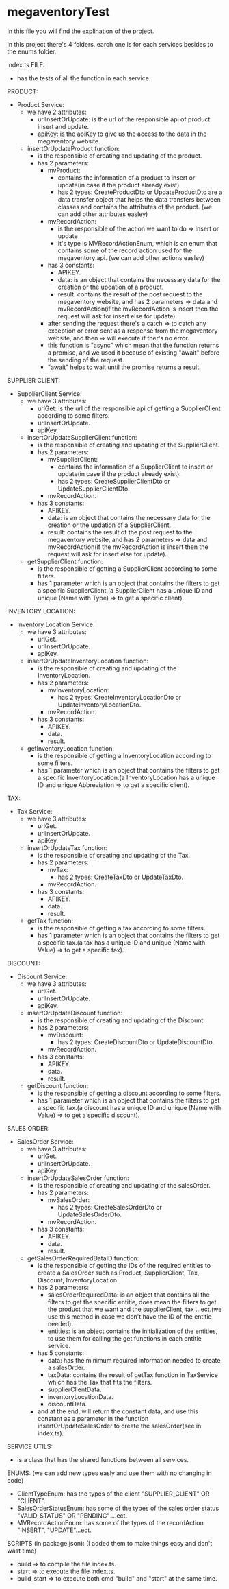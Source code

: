 # megaventoryTest

In this file you will find the explination of the project.

In this project there's 4 folders, earch one is for each services besides to the enums folder.

index.ts FILE:
- has the tests of all the function in each service.

PRODUCT:
- Product Service:
    - we have 2 attributes:
        * urlInsertOrUpdate: is the url of the responsible api of product insert and update.
        * apiKey: is the apiKey to give us the access to the data in the megaventory website.
    - insertOrUpdateProduct function:
        * is the responsible of creating and updating of the product.
        * has 2 parameters:
            - mvProduct: 
                + contains the information of a product to insert or update(in case if the product already exist).
                + has 2 types: CreateProductDto or UpdateProductDto are a data transfer object that helps the data transfers between classes and contains the attributes of the product. (we can add other attributes easley)
            - mvRecordAction: 
                + is the responsible of the action we want to do => insert or update
                + it's type is MVRecordActionEnum, which is an enum that contains some of the record action used for the megaventory api. (we can add other actions easley)
            * has 3 constants:
                - APIKEY.
                - data: is an object that contains the necessary data for the creation or the updation of a product.
                - result: contains the result of the post request to the megaventory website, and has 2 parameters => data and mvRecordAction(if the mvRecordAction is insert then the request will ask for insert else for update).
            * after sending the request there's a catch => to catch any exception or error sent as a respense from the megaventory website, and then => will execute if ther's no error.
            * this function is "async" which mean that the function returns a promise, and we used it because of existing "await" before the sending of the request.
            * "await" helps to wait until the promise returns a result.

SUPPLIER CLIENT:
- SupplierClient Service:
    - we have 3 attributes:
        * urlGet: is the url of the responsible api of getting a SupplierClient according to some filters.
        * urlInsertOrUpdate.
        * apiKey.
    - insertOrUpdateSupplierClient function:
        * is the responsible of creating and updating of the SupplierClient.
        * has 2 parameters:
            - mvSupplierClient: 
                + contains the information of a SupplierClient to insert or update(in case if the product already exist).
                + has 2 types: CreateSupplierClientDto or UpdateSupplierClientDto.
            - mvRecordAction.
        * has 3 constants:
            - APIKEY.
            - data: is an object that contains the necessary data for the creation or the updation of a SupplierClient.
            - result: contains the result of the post request to the megaventory website, and has 2 parameters => data and mvRecordAction(if the mvRecordAction is insert then the request will ask for insert else for update).
    - getSupplierClient function:
        * is the responsible of getting a SupplierClient according to some filters.
        * has 1 parameter which is an object that contains the filters to get a specific SupplierClient.(a SupplierClient has a unique ID and unique (Name with Type) => to get a specific client).

INVENTORY LOCATION:
- Inventory Location Service:
    - we have 3 attributes:
        * urlGet.
        * urlInsertOrUpdate.
        * apiKey.
    - insertOrUpdateInventoryLocation function:
        * is the responsible of creating and updating of the InventoryLocation.
        * has 2 parameters:
            - mvInventoryLocation: 
                + has 2 types: CreateInventoryLocationDto or UpdateInventoryLocationDto.
            - mvRecordAction.
        * has 3 constants:
            - APIKEY.
            - data.
            - result.
    - getInventoryLocation function:
        * is the responsible of getting a InventoryLocation according to some filters.
        * has 1 parameter which is an object that contains the filters to get a specific InventoryLocation.(a InventoryLocation has a unique ID and unique Abbreviation => to get a specific client).

TAX:
- Tax Service:
    - we have 3 attributes:
        * urlGet.
        * urlInsertOrUpdate.
        * apiKey.
    - insertOrUpdateTax function:
        * is the responsible of creating and updating of the Tax.
        * has 2 parameters:
            - mvTax: 
                + has 2 types: CreateTaxDto or UpdateTaxDto.
            - mvRecordAction.
        * has 3 constants:
            - APIKEY.
            - data.
            - result.
    - getTax function:
        * is the responsible of getting a tax according to some filters.
        * has 1 parameter which is an object that contains the filters to get a specific tax.(a tax has a unique ID and unique (Name with Value) => to get a specific tax).

DISCOUNT:
- Discount Service:
    - we have 3 attributes:
        * urlGet.
        * urlInsertOrUpdate.
        * apiKey.
    - insertOrUpdateDiscount function:
        * is the responsible of creating and updating of the Discount.
        * has 2 parameters:
            - mvDiscount: 
                + has 2 types: CreateDiscountDto or UpdateDiscountDto.
            - mvRecordAction.
        * has 3 constants:
            - APIKEY.
            - data.
            - result.
    - getDiscount function:
        * is the responsible of getting a discount according to some filters.
        * has 1 parameter which is an object that contains the filters to get a specific tax.(a discount has a unique ID and unique (Name with Value) => to get a specific discount).

SALES ORDER:
- SalesOrder Service:
    - we have 3 attributes:
        * urlGet.
        * urlInsertOrUpdate.
        * apiKey.
    - insertOrUpdateSalesOrder function:
        * is the responsible of creating and updating of the salesOrder.
        * has 2 parameters:
            - mvSalesOrder: 
                + has 2 types: CreateSalesOrderDto or UpdateSalesOrderDto.
            - mvRecordAction.
        * has 3 constants:
            - APIKEY.
            - data.
            - result.
    - getSalesOrderRequiredDataID function:
        * is the responsible of getting the IDs of the required entities to create a SalesOrder such as Product, SupplierClient, Tax, Discount, InventoryLocation.
        * has 2 parameters:
            + salesOrderRequiredData: is an object that contains all the filters to get the specific entitie, does mean the filters to get the product that we want and the supplierClient, tax ...ect.(we use this method in case we don't have the ID of the entitie needed).
            + entities: is an object contains the initialization of the entities, to use them for calling the get functions in each entitie service.
        * has 5 constants:
            - data: has the minimum required information needed to create a salesOrder.
            - taxData: contains the result of getTax function in TaxService which has the Tax that fits the filters.
            - supplierClientData.
            - inventoryLocationData.
            - discountData.
        * and at the end, will return the constant data, and use this constant as a parameter in the function insertOrUpdateSalesOrder to create the salesOrder(see in index.ts).

SERVICE UTILS:
- is a class that has the shared functions between all services.

ENUMS: (we can add new types easly and use them with no changing in code)
- ClientTypeEnum: has the types of the client "SUPPLIER_CLIENT" OR "CLIENT".
- SalesOrderStatusEnum: has some of the types of the sales order status "VALID_STATUS" OR "PENDING" ...ect.
- MVRecordActionEnum: has some of the types of the recordAction "INSERT", "UPDATE"...ect.

SCRIPTS (in package.json): (I added them to make things easy and don't wast time)
- build => to compile the file index.ts.
- start => to execute the file index.ts.
- build_start => to execute both cmd "build" and "start" at the same time.

